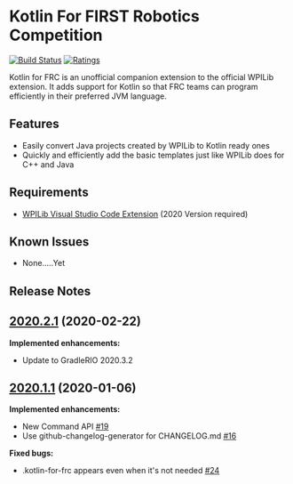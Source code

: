 # Kotlin For FIRST Robotics Competition

[![Build Status](https://travis-ci.com/zPaw/kotlin-for-frc.svg?branch=master)](https://travis-ci.com/zPaw/kotlin-for-frc)
[![Ratings](https://vsmarketplacebadge.apphb.com/rating/brenek.kotlin-for-frc.svg)](https://marketplace.visualstudio.com/items?itemName=brenek.kotlin-for-frc)

Kotlin for FRC is an unofficial companion extension to the official WPILib extension. It adds support for Kotlin so that FRC teams can program efficiently in their preferred JVM language.

## Features

* Easily convert Java projects created by WPILib to Kotlin ready ones
* Quickly and efficiently add the basic templates just like WPILib does for C++ and Java

## Requirements

* [WPILib Visual Studio Code Extension](https://github.com/wpilibsuite/vscode-wpilib/releases) (2020 Version required)

## Known Issues

* None.....Yet

## Release Notes

## [2020.2.1](https://github.com/zPaw/kotlin-for-frc/tree/2020.2.1) (2020-02-22)

**Implemented enhancements:**

* Update to GradleRIO 2020.3.2

## [2020.1.1](https://github.com/zPaw/kotlin-for-frc/tree/2020.1.1) (2020-01-06)

**Implemented enhancements:**

* New Command API [\#19](https://github.com/zPaw/kotlin-for-frc/issues/19)
* Use github-changelog-generator for CHANGELOG.md [\#16](https://github.com/zPaw/kotlin-for-frc/issues/16)

**Fixed bugs:**

* .kotlin-for-frc appears even when it's not needed [\#24](https://github.com/zPaw/kotlin-for-frc/issues/24)
